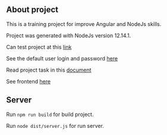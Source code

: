 ## About project

This is a training project for improve Angular and NodeJs skills.

Project was generated with NodeJs version 12.14.1.

Can test project at this [link](https://study-system-client.herokuapp.com/title)

See the default user login and password [here](https://github.com/Aarrtteemm123/study-system-server/tree/master/src/database)

Read project task in this [document](https://github.com/Aarrtteemm123/study-system-server/blob/master/Task.docx)

See frontend [here](https://github.com/Aarrtteemm123/study-system-client)

## Server

Run `npm run build` for build project.

Run `node dist/server.js` for run server.
